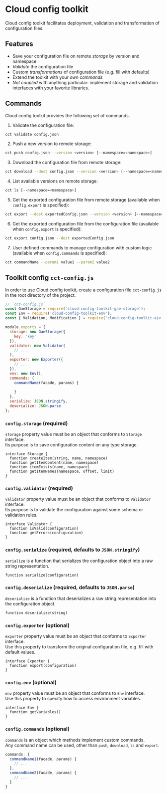 # Cloud config toolkit

Cloud config toolkit facilitates deployment, validation and transformation of configuration files.  

## Features

* Save your configuration file on remote *storage* by version and namespace
* *Validate* the configuration file
* Custom *transformations* of configuration file (e.g. fill with defaults)
* Extend the toolkit with your *own commands*
* *Not coupled* with anything particular: implement storage and validation interfaces with your favorite libraries.

## Commands

Cloud config toolkit provides the following set of commands.

1) Validate the configuration file:

```bash
cct validate config.json
```

2) Push a new version to remote storage:

```bash
cct push config.json --version <version> [--namespace=<namespace>]
```

3) Download the configuration file from remote storage:

```bash
cct download --dest config.json --version <version> [--namespace=<namespace>]
```

4) List available versions on remote storage:

```bash
cct ls [--namespace=<namespace>]
```

5) Get the exported configuration file from remote storage (available when `config.export` is specified):

```bash
cct export --dest exportedConfig.json --version <version> [--namespace=<namespace>]
```

6) Get the exported configuration file from the configuration file (available when `config.export` is specified):

```bash
cct export config.json --dest exportedConfig.json
```

7) User defined commands to manage configuration with custom logic (available when `config.commands` is specified):

```bash
cct commandName --param1 value1 --param2 value2
```

## Toolkit config `cct-config.js`

In order to use Cloud config toolkit, create a configuration file `cct-config.js` in the root directory of the project.

```javascript
// `cct-config.js`
const GaeStorage = require('cloud-config-toolkit-gae-storage');
const Env = require('cloud-config-toolkit-env');
const { Validation, Modification } = require('cloud-config-toolkit-ajv');

module.exports = {
  storage: new GaeStorage({
    key: 'key'
  }),
  validator: new Validator(
    // ...
  ),
  exporter: new Exporter({
    // ...
  }),
  env: new Env(),
  commands: {
    commandName(facade, params) {
      
    }
  },
  serialize: JSON.stringify,
  deserialize: JSON.parse
};
```

### `config.storage` (required)

`storage` property value must be an object that conforms to `Storage` interface.  
Its purpose is to save configuration content on any type storage.

```
interface Storage {
  function createItem(string, name, namespace)
  function getItemContent(name, namespace)
  function itemExists(name, namespace)
  function getItemNames(namespace, offset, limit)
}
```

### `config.validator` (required)

`validator` property value must be an object that conforms to `Validator` interface.  
Its purpose is to validate the configuration against some schema or validation rules.  

```
interface Validator {
  function isValid(configuration)
  function getErrors(configuration)
}
```

### `config.serialize` (required, defaults to `JSON.stringify`)

`serialize` is a function that serializes the configuration object into a raw string representation.  

```
function serialize(configuration)
```

### `config.deserialize` (required, defaults to `JSON.parse`)

`deserialize` is a function that deserializes a raw string representation into the configuration object.  

```
function deserialize(string)
```

### `config.exporter` (optional)

`exporter` property value must be an object that conforms to `Exporter` interface.  
Use this property to transform the original configuration file, e.g. fill with default values.

```
interface Exporter {
  function export(configuration)
}
```

### `config.env` (optional)

`env` property value must be an object that conforms to `Env` interface.  
Use this property to specify how to access environment variables.  

```
interface Env {
  function getVariables()
}
```

### `config.commands` (optional)

`commands` is an object which methods implement custom commands.  
Any command name can be used, other than `push`, `download`, `ls` and `export`.  

```javascript
commands: {
  commandName1(facade, params) {
    // ...
  },
  commandName2(facade, params) {
    // ...
  }
}
```